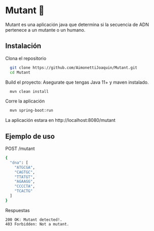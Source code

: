 
# Mutant 🧬

Mutant es una aplicación java que determina si la secuencia de ADN pertenece a un mutante o un humano.

## Instalación

Clona el repositorio

```bash
  git clone https://github.com/AimonettiJoaquin/Mutant.git
  cd Mutant

```
    
Build el proyecto:
Asegurate que tengas Java 11+ y maven instalado.
```bash
  mvn clean install
```
Corre la aplicación
```bash
  mvn spring-boot:run
```
La aplicación estara en http://localhost:8080/mutant
## Ejemplo de uso
POST /mutant
```bash
{
  "dna": [
    "ATGCGA",
    "CAGTGC",
    "TTATGT",
    "AGAAGG",
    "CCCCTA",
    "TCACTG"
  ]
}
```

Respuestas

    200 OK: Mutant detected!.
    403 Forbidden: Not a mutant.

